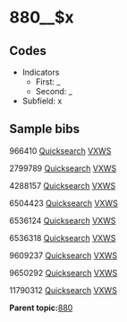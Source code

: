 # 880\_\_$x

## Codes

-   Indicators
    -   First: \_
    -   Second: \_
-   Subfield: x

## Sample bibs

966410 [Quicksearch](https://search.library.yale.edu/catalog/966410) [VXWS](http://prodorbis.library.yale.edu:7014/vxws/GetHoldingsService?bibId=966410)

2799789 [Quicksearch](https://search.library.yale.edu/catalog/2799789) [VXWS](http://prodorbis.library.yale.edu:7014/vxws/GetHoldingsService?bibId=2799789)

4288157 [Quicksearch](https://search.library.yale.edu/catalog/4288157) [VXWS](http://prodorbis.library.yale.edu:7014/vxws/GetHoldingsService?bibId=4288157)

6504423 [Quicksearch](https://search.library.yale.edu/catalog/6504423) [VXWS](http://prodorbis.library.yale.edu:7014/vxws/GetHoldingsService?bibId=6504423)

6536124 [Quicksearch](https://search.library.yale.edu/catalog/6536124) [VXWS](http://prodorbis.library.yale.edu:7014/vxws/GetHoldingsService?bibId=6536124)

6536318 [Quicksearch](https://search.library.yale.edu/catalog/6536318) [VXWS](http://prodorbis.library.yale.edu:7014/vxws/GetHoldingsService?bibId=6536318)

9609237 [Quicksearch](https://search.library.yale.edu/catalog/9609237) [VXWS](http://prodorbis.library.yale.edu:7014/vxws/GetHoldingsService?bibId=9609237)

9650292 [Quicksearch](https://search.library.yale.edu/catalog/9650292) [VXWS](http://prodorbis.library.yale.edu:7014/vxws/GetHoldingsService?bibId=9650292)

11790312 [Quicksearch](https://search.library.yale.edu/catalog/11790312) [VXWS](http://prodorbis.library.yale.edu:7014/vxws/GetHoldingsService?bibId=11790312)

**Parent topic:**[880](../../tags/880/880.md)

